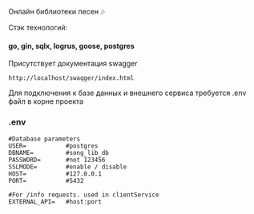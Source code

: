 Онлайн библиотеки песен 🎶

Стэк технологий:

#### go, gin, sqlx, logrus, goose, postgres

Присутствует документация swagger

```http://localhost/swaqger/index.html```

Для подключения к базе данных и внешнего сервиса требуется .env файл в корне проекта

### .env

```
#Database parameters 
USER=           #postgres
DBNAME=         #song_lib_db
PASSWORD=       #not 123456
SSLMODE=        #enable / disable
HOST=           #127.0.0.1
PORT=           #5432

#For /info requests. used in clientService
EXTERNAL_API=   #host:port 
```
